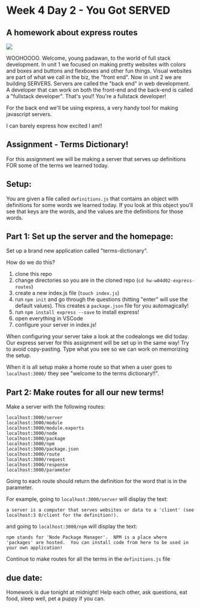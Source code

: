# Week 4 Day 2 - You Got SERVED
## A homework about express routes

![](https://media.giphy.com/media/MHGaSNNTPYjHq/giphy.gif)


WOOHOOOO. Welcome, young padawan, to the world of full stack development. In unit 1 we focused on making pretty websites with colors and boxes and buttons and flexboxes and other fun things. Visual websites are part of what we call in the biz, the "front end". Now in unit 2 we are building SERVERS.  Servers are called the "back end" in web development.  A developer that can work on both the front-end and the back-end is called a "fullstack developer". That's you!!  You're a fullstack developer!

For the back end we'll be using express, a very handy tool for making javascript servers.

I can barely express how excited I am!!


## Assignment - Terms Dictionary!
For this assignment we will be making a server that serves up definitions FOR some of the terms we learned today.

## Setup:
You are given a file called `definitions.js` that contains an object with definitions for some words we learned today. If you look at this object you'll see that keys are the words, and the values are the definitions for those words.

## Part 1: Set up the server and the homepage:

Set up a brand new application called "terms-dictionary".

How do we do this?
1. clone this repo
2. change directories so you are in the cloned repo (`cd hw-w04d02-express-routes`)
3. create a new index.js file (`touch index.js`)
4. run `npm init` and go through the questions (hitting "enter" will use the default values).  This creates a `package.json` file for you automagically!
5. run `npm install express --save` to install express!
6. open everything in VSCode
7. configure your server in index.js!

When configuring your server take a look at the codealongs we did today.  Our express server for this assignment will be set up in the same way!  Try to avoid copy-pasting.  Type what you see so we can work on memorizing the setup.

When it is all setup make a home route so that when a user goes to `localhost:3000/` they see "welcome to the terms dictionary!!".

## Part 2:  Make routes for all our new terms!

Make a server with the following routes:
```
localhost:3000/server
localhost:3000/module
localhost:3000/module.exports
localhost:3000/node
localhost:3000/package
localhost:3000/npm
localhost:3000/package.json
localhost:3000/route
localhost:3000/request
localhost:3000/response
localhost:3000/parameter
```

Going to each route should return the definition for the word that is in the parameter.

For example, going to `localhost:3000/server` will display the text:
```
a server is a computer that serves websites or data to a 'client' (see localhost:3 0/client for the definition!).
```

and going to `localhost:3000/npm` will display the text:
```
npm stands for 'Node Package Manager'.  NPM is a place where 'packages' are hosted.  You can install code from here to be used in your own application!
```

Continue to make routes for all the terms in the `definitions.js` file


## due date:
Homework is due tonight at midnight!  Help each other, ask questions, eat food, sleep well, pet a puppy if you can.
